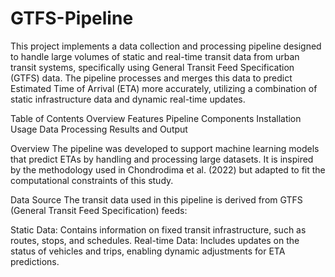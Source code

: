 # GTFS-Pipeline
This project implements a data collection and processing pipeline designed to handle large volumes of static and real-time transit data from urban transit systems, specifically using General Transit Feed Specification (GTFS) data. The pipeline processes and merges this data to predict Estimated Time of Arrival (ETA) more accurately, utilizing a combination of static infrastructure data and dynamic real-time updates.

Table of Contents
Overview
Features
Pipeline Components
Installation
Usage
Data Processing
Results and Output

Overview
The pipeline was developed to support machine learning models that predict ETAs by handling and processing large datasets. It is inspired by the methodology used in Chondrodima et al. (2022) but adapted to fit the computational constraints of this study.

Data Source
The transit data used in this pipeline is derived from GTFS (General Transit Feed Specification) feeds:

Static Data: Contains information on fixed transit infrastructure, such as routes, stops, and schedules.
Real-time Data: Includes updates on the status of vehicles and trips, enabling dynamic adjustments for ETA predictions.
